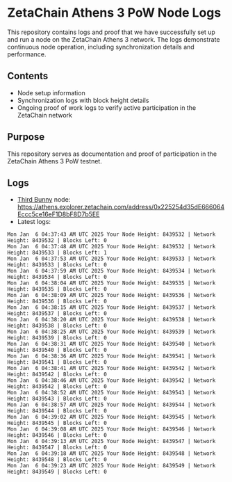 # ZetaChain Athens 3 PoW Node Logs
This repository contains logs and proof that we have successfully set up and run a node on the ZetaChain Athens 3 network. The logs demonstrate continuous node operation, including synchronization details and performance.

## Contents
- Node setup information
- Synchronization logs with block height details
- Ongoing proof of work logs to verify active participation in the ZetaChain network

## Purpose
This repository serves as documentation and proof of participation in the ZetaChain Athens 3 PoW testnet.

## Logs

- [Third Bunny](https://thirdbunny.xyz/) node: https://athens.explorer.zetachain.com/address/0x225254d35dE666064Eccc5ce16eF1D8bF8D7b5EE
- Latest logs:
```
Mon Jan  6 04:37:43 AM UTC 2025 Your Node Height: 8439532 | Network Height: 8439532 | Blocks Left: 0
Mon Jan  6 04:37:48 AM UTC 2025 Your Node Height: 8439532 | Network Height: 8439533 | Blocks Left: 1
Mon Jan  6 04:37:53 AM UTC 2025 Your Node Height: 8439533 | Network Height: 8439533 | Blocks Left: 0
Mon Jan  6 04:37:59 AM UTC 2025 Your Node Height: 8439534 | Network Height: 8439534 | Blocks Left: 0
Mon Jan  6 04:38:04 AM UTC 2025 Your Node Height: 8439535 | Network Height: 8439535 | Blocks Left: 0
Mon Jan  6 04:38:09 AM UTC 2025 Your Node Height: 8439536 | Network Height: 8439536 | Blocks Left: 0
Mon Jan  6 04:38:15 AM UTC 2025 Your Node Height: 8439537 | Network Height: 8439537 | Blocks Left: 0
Mon Jan  6 04:38:20 AM UTC 2025 Your Node Height: 8439538 | Network Height: 8439538 | Blocks Left: 0
Mon Jan  6 04:38:25 AM UTC 2025 Your Node Height: 8439539 | Network Height: 8439539 | Blocks Left: 0
Mon Jan  6 04:38:31 AM UTC 2025 Your Node Height: 8439540 | Network Height: 8439540 | Blocks Left: 0
Mon Jan  6 04:38:36 AM UTC 2025 Your Node Height: 8439541 | Network Height: 8439541 | Blocks Left: 0
Mon Jan  6 04:38:41 AM UTC 2025 Your Node Height: 8439542 | Network Height: 8439542 | Blocks Left: 0
Mon Jan  6 04:38:46 AM UTC 2025 Your Node Height: 8439542 | Network Height: 8439542 | Blocks Left: 0
Mon Jan  6 04:38:52 AM UTC 2025 Your Node Height: 8439543 | Network Height: 8439543 | Blocks Left: 0
Mon Jan  6 04:38:57 AM UTC 2025 Your Node Height: 8439544 | Network Height: 8439544 | Blocks Left: 0
Mon Jan  6 04:39:02 AM UTC 2025 Your Node Height: 8439545 | Network Height: 8439545 | Blocks Left: 0
Mon Jan  6 04:39:08 AM UTC 2025 Your Node Height: 8439546 | Network Height: 8439546 | Blocks Left: 0
Mon Jan  6 04:39:13 AM UTC 2025 Your Node Height: 8439547 | Network Height: 8439547 | Blocks Left: 0
Mon Jan  6 04:39:18 AM UTC 2025 Your Node Height: 8439548 | Network Height: 8439548 | Blocks Left: 0
Mon Jan  6 04:39:23 AM UTC 2025 Your Node Height: 8439549 | Network Height: 8439549 | Blocks Left: 0
```
